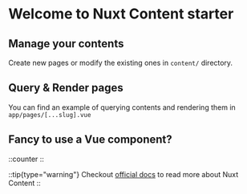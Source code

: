 # Welcome to Nuxt Content starter

## Manage your contents

Create new pages or modify the existing ones in `content/` directory.

## Query & Render pages

You can find an example of querying contents and rendering them in `app/pages/[...slug].vue`

## Fancy to use a Vue component?

::counter
::

::tip{type="warning"}
Checkout [official docs][docs] to read more about Nuxt Content
::

[docs]: https://content.nuxt.com
